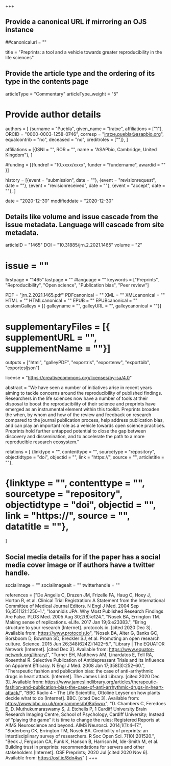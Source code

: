 +++
## Provide a canonical URL if mirroring an OJS instance
##canonicalurl = ""

title = "Preprints: a tool and a vehicle towards greater reproducibility in the life sciences"

## Provide the article type and the ordering of its type in the contents page
articleType = "Commentary"
articleType_weight = "5"

# Provide author details
authors = [
  {surname = "Puebla",  given_name = "Iratxe", affiliations = ["1"],  ORCID = "0000-0003-1258-0746", corresp = "iratxe.puebla@asapbio.org", equalcontrib = "no", deceased = "no", creditroles = [""]},
]

affiliations = [{ISNI = "", ROR = "", name = "ASAPbio, Cambridge, United Kingdom"},
]

#funding = [{fundref = "10.xxxx/xxxx", funder = "fundername", awardid = "" }]

history = [{event = "submission", date = ""},
{event = "revisionrequest", date = ""},
{event = "revisionreceived", date = ""},
{event = "accept", date = ""},
]

date = "2020-12-30"
modifieddate = "2020-12-30"

## Details like volume and issue cascade from the issue metadata. Language will cascade from site metadata.

articleID = "1465"
DOI = "10.31885/jrn.2.2021.1465"
volume = "2"
# issue = ""
firstpage = "1465"
lastpage = ""
#language = ""
keywords = ["Preprints", "Reproducibility", "Open science", "Publication bias", "Peer review"]


PDF = "jrn.2.2021.1465.pdf"
PDFcanonical = ""
XML = ""
XMLcanonical = ""
HTML = ""
HTMLcanonical = ""
EPUB = ""
EPUBcanonical = ""
customGalleys = [{ galleyname = "", galleyURL = "", galleycanonical = ""}]
# supplementaryFiles = [{ supplementURL = "", supplementName = ""}]

outputs = ["html", "galleyPDF", "exportris", "exportenw", "exportbib", "exportcsljson"]

license = "https://creativecommons.org/licenses/by-sa/4.0"

abstract = "We have seen a number of initiatives arise in recent years aiming to tackle concerns around the reproducibility of published findings. Researchers in the life sciences now have a number of tools at their disposal to boost the reproducibility of their science and preprints have emerged as an instrumental element within this toolkit. Preprints broaden the when, by whom and how of the review and feedback on research compared to the journal publication process, help address publication bias, and can play an important role as a vehicle towards open science practices. Preprints hold further untapped potential to close the gap between discovery and dissemination, and to accelerate the path to a more reproducible research ecosystem."

relations = [
  {linktype = "", contenttype = "", sourcetype = "repository", objectidtype = "doi", objectid = "", link = "https://", source = "", articletitle = ""},
#  {linktype = "", contenttype = "", sourcetype = "repository", objectidtype = "doi", objectid = "", link = "https://", source = "", datatitle = ""},
]

## Social media details for if the paper has a social media cover image or if authors have a twitter handle.
socialimage = ""
socialimagealt = ""
twitterhandle = ""

references = ["De Angelis C, Drazen JM, Frizelle FA, Haug C, Hoey J, Horton R, et al. Clinical Trial Registration: A Statement from the International Committee of Medical Journal Editors. N Engl J Med. 2004 Sep 16;351(12):1250–1.",
"Ioannidis JPA. Why Most Published Research Findings Are False. PLOS Med. 2005 Aug 30;2(8):e124.",
"Nosek  BA,  Errington  TM.  Making  sense of replications. eLife. 2017 Jan 19;6:e23383.",
"Bring structure to your research [Internet]. protocols.io. [cited 2020 Dec 3]. Available from: https://www.protocols.io",
"Nosek BA, Alter G, Banks GC, Borsboom D, Bowman SD, Breckler SJ, et al. Promoting an open research culture. Science. 2015 Jun 26;348(6242):1422–5.",
"Library | The EQUATOR Network [Internet]. [cited Dec  3].  Available  from: https://www.equator-network.org/library/",
"Turner EH, Matthews AM, Linardatos E, Tell RA, Rosenthal R. Selective Publication of Antidepressant Trials and Its Influence on Apparent Efficacy. N Engl J Med. 2008 Jan 17;358(3):252–60.",
"Therapeutic fashion and publication bias: the case of anti-arrhythmic drugs in heart attack. [Internet]. The James Lind Library. [cited 2020 Dec 3]. Available from: https://www.jameslindlibrary.org/articles/therapeutic-fashion-and-publication-bias-the-case-of-anti-arrhythmic-drugs-in-heart-attack/",
"BBC Radio 4 - The Life Scientific, Ottoline Leyser on how plants decide what to do [Internet]. BBC. [cited Dec  3].  Available  from: https://www.bbc.co.uk/programmes/b08q5wxx",
"D. Chambers C, Feredoes E, D. Muthukumaraswamy S, J. Etchells P, 1 Cardiff University Brain Research Imaging Centre, School of Psychology, Cardiff University; Instead of “playing the game” it is time to change the rules: Registered Reports at AIMS Neuroscience  and  beyond.  AIMS  Neurosci. 2014;1(1):4–17.",
"Soderberg CK, Errington TM, Nosek BA. Credibility of preprints: an interdisciplinary survey of researchers. R Soc Open Sci. 7(10):201520.",
"Beck J, Ferguson CA, Funk K, Hanson B, Harrison M, Ide-Smith M, et al. Building trust in preprints: recommendations for servers and other stakeholders [Internet]. OSF Preprints; 2020 Jul [cited 2020 Nov 6]. Available from: https://osf.io/8dn4w/"
]
+++

